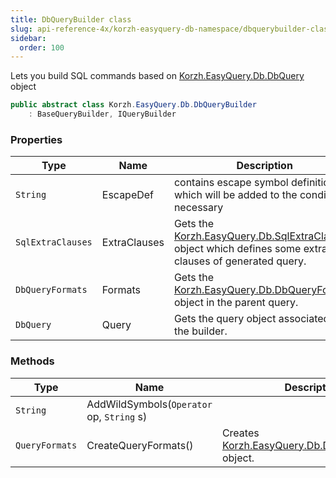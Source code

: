 ```yaml
---
title: DbQueryBuilder class
slug: api-reference-4x/korzh-easyquery-db-namespace/dbquerybuilder-class
sidebar:
  order: 100
---
```


Lets you build SQL commands based on [Korzh.EasyQuery.Db.DbQuery](///////////////easyquery/docs/api-reference-4x/korzh-easyquery-db-namespace/dbquery-class) object
```csharp
public abstract class Korzh.EasyQuery.Db.DbQueryBuilder
    : BaseQueryBuilder, IQueryBuilder

```

### Properties

| Type | Name | Description | 
| --- | --- | --- | 
| `String` | EscapeDef | contains escape symbol definition which will be added to the condition if necessary | 
| `SqlExtraClauses` | ExtraClauses | Gets the [Korzh.EasyQuery.Db.SqlExtraClauses](///////////////easyquery/docs/api-reference-4x/korzh-easyquery-db-namespace/sqlextraclauses-class) object which defines some extra clauses of generated query. | 
| `DbQueryFormats` | Formats | Gets the [Korzh.EasyQuery.Db.DbQueryFormats](///////////////easyquery/docs/api-reference-4x/korzh-easyquery-db-namespace/dbqueryformats-class) object in the parent query. | 
| `DbQuery` | Query | Gets the query object associated with the builder. | 


### Methods

| Type | Name | Description | 
| --- | --- | --- | 
| `String` | AddWildSymbols(`Operator` op, `String` s) |  | 
| `QueryFormats` | CreateQueryFormats() | Creates [Korzh.EasyQuery.Db.DbQueryFormats](///////////////easyquery/docs/api-reference-4x/korzh-easyquery-db-namespace/dbqueryformats-class) object. |
